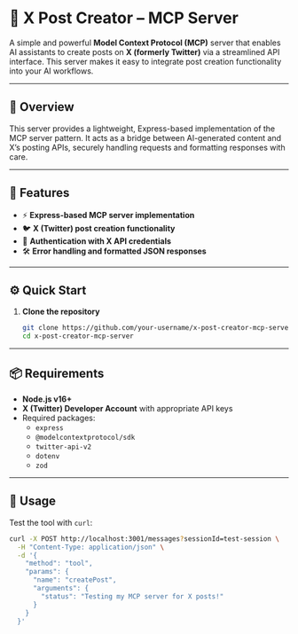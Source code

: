 # 🧠 X Post Creator – MCP Server

A simple and powerful **Model Context Protocol (MCP)** server that enables AI assistants to create posts on **X (formerly Twitter)** via a streamlined API interface. This server makes it easy to integrate post creation functionality into your AI workflows.

---

## 📄 Overview

This server provides a lightweight, Express-based implementation of the MCP server pattern. It acts as a bridge between AI-generated content and X’s posting APIs, securely handling requests and formatting responses with care.

---

## 🚀 Features

- ⚡ **Express-based MCP server implementation**
- 🐦 **X (Twitter) post creation functionality**
- 🔐 **Authentication with X API credentials**
- 🛠️ **Error handling and formatted JSON responses**

---

## ⚙️ Quick Start

1. **Clone the repository**

   ```bash
   git clone https://github.com/your-username/x-post-creator-mcp-server.git
   cd x-post-creator-mcp-server

---

## 📦 Requirements

- **Node.js v16+**
- **X (Twitter) Developer Account** with appropriate API keys
- Required packages:
  - `express`
  - `@modelcontextprotocol/sdk`
  - `twitter-api-v2`
  - `dotenv`
  - `zod`

---

## 🧪 Usage

Test the tool with `curl`:

```bash
curl -X POST http://localhost:3001/messages?sessionId=test-session \
  -H "Content-Type: application/json" \
  -d '{
    "method": "tool",
    "params": {
      "name": "createPost",
      "arguments": {
        "status": "Testing my MCP server for X posts!"
      }
    }
  }'

